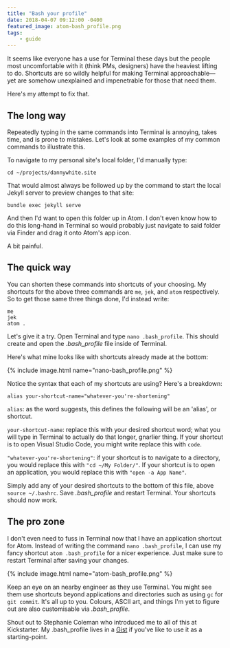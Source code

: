 ```yaml
---
title: "Bash your profile"
date: 2018-04-07 09:12:00 -0400
featured_image: atom-bash_profile.png
tags:
    - guide
---
```


It seems like everyone has a use for Terminal these days but the people most uncomfortable with it (think PMs, designers) have the heaviest lifting to do. Shortcuts are so wildly helpful for making Terminal approachable—yet are somehow unexplained and impenetrable for those that need them.

Here's my attempt to fix that.

## The long way

Repeatedly typing in the same commands into Terminal is annoying, takes time, and is prone to mistakes. Let's look at some examples of my common commands to illustrate this.

To navigate to my personal site's local folder, I'd manually type:

```shell
cd ~/projects/dannywhite.site
```

That would almost always be followed up by the command to start the local Jekyll server to preview changes to that site:

```shell
bundle exec jekyll serve
```

And then I'd want to open this folder up in Atom. I don't even know how to do this long-hand in Terminal so would probably just navigate to said folder via Finder and drag it onto Atom's app icon.

A bit painful.

## The quick way

You can shorten these commands into shortcuts of your choosing. My shortcuts for the above three commands are `me`, `jek`, and `atom` respectively. So to get those same three things done, I'd instead write:

```shell
me
jek
atom .
```

Let's give it a try. Open Terminal and type `nano .bash_profile`. This should create and open the _.bash_profile_ file inside of Terminal.

Here's what mine looks like with shortcuts already made at the bottom:

{% include image.html name="nano-bash_profile.png" %}

Notice the syntax that each of my shortcuts are using? Here's a breakdown:

```shell
alias your-shortcut-name="whatever-you're-shortening"
```

`alias`: as the word suggests, this defines the following will be an 'alias', or shortcut.

`your-shortcut-name`: replace this with your desired shortcut word; what you will type in Terminal to actually do that longer, gnarlier thing. If your shortcut is to open Visual Studio Code, you might write replace this with `code`.

`"whatever-you're-shortening"`: if your shortcut is to navigate to a directory, you would replace this with `"cd ~/My Folder/"`. If your shortcut is to open an application, you would replace this with `"open -a App Name"`.

Simply add any of your desired shortcuts to the bottom of this file, above `source ~/.bashrc`. Save _.bash_profile_ and restart Terminal. Your shortcuts should now work.

## The pro zone

I don't even need to fuss in Terminal now that I have an application shortcut for Atom. Instead of writing the command `nano .bash_profile`, I can use my fancy shortcut `atom .bash_profile` for a nicer experience. Just make sure to restart Terminal after saving your changes.

{% include image.html name="atom-bash_profile.png" %}

Keep an eye on an nearby engineer as they use Terminal. You might see them use shortcuts beyond applications and directories such as using `gc` for `git commit`. It's all up to you. Colours, ASCII art, and things I'm yet to figure out are also customisable via _.bash_profile_.

Shout out to Stephanie Coleman who introduced me to all of this at Kickstarter. My .bash_profile lives in a [Gist](https://gist.github.com/dannyalright/5856920a9579200f59bbcc8bfe76b05c) if you've like to use it as a starting-point.
